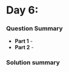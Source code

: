 # Day 6: [](https://adventofcode.com/2022/day/6)

### Question Summary
- **Part 1** - 
- **Part 2** - 

### Solution summary 
